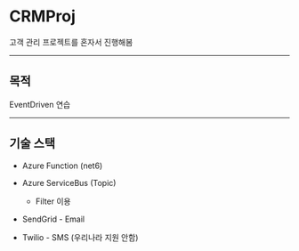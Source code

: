 # CRMProj

고객 관리 프로젝트를 혼자서 진행해봄

---

## 목적

EventDriven 연습

---



## 기술 스택

- Azure Function (net6)

- Azure ServiceBus (Topic)
    - Filter 이용



- SendGrid - Email

- Twilio - SMS (우리나라 지원 안함)